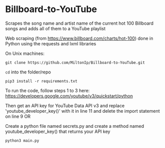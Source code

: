 # Billboard-to-YouTube
Scrapes the song name and artist name of the current hot 100 Billboard songs and adds all of them to a YouTube playlist

  Web scraping (from https://www.billboard.com/charts/hot-100) done in Python using the requests and lxml libraries
  
  On Unix machines:
  
  `git clone https://github.com/MiltonIp/Billboard-to-YouTube.git`
  
  `cd` into the folder/repo
  
  `pip3 install -r requirements.txt`
  
  To run the code, follow steps 1 to 3 here: https://developers.google.com/youtube/v3/quickstart/python
  
  Then get an API key for YouTube Data API v3 and replace 'youtube_developer_key()' with it in line 11 and delete the import statement on       line 9 OR
  
  Create a python file named secrets.py and create a method named youtube_developer_key() that returns your API key
  
  `python3 main.py`
